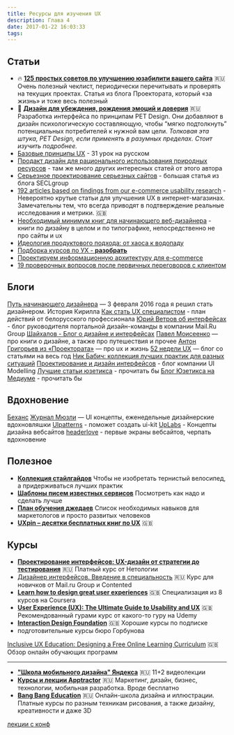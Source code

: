 ```yaml
---
title: Ресурсы для изучения UX
description: Глава 4
date: 2017-01-22 16:03:33
tags: 
---
```


## Статьи

* :fire: [**125 простых советов по улучшению юзабилити вашего сайта**](http://projectorat.ru/125tweaks/) :ru:
  Очень полезный чеклист, периодически перечитывать и проверять на текущих проектах. Статья из блога Проектората, который «за жизнь» и тоже весь полезный
* :memo: [**Дизайн для убеждения, рождения эмоций и доверия**](http://sketchapp.me/dizajn-dlya-ubezhdeniya-rozhdeniya-emocij-i-doveriya/) :ru:
  Разработка интерфейса по принципам PET Design. Они добавляют в дизайн психологическую составляющую, чтобы “мягко подтолкнуть” потенциальных потребителей к нужной вам цели. *Толковая эта штука, PET Design, если применять в разумных пределах. Стоит изучить подробнее.*
* [Базовые принципы UX](https://medium.com/ux-crash-course) - 31 урок на русском
* [Продакт дизайн для рационального использования природных ресурсов](http://sketchapp.me/prodakt-dizajn-dlya-racionalnogo-ispolzovaniya-prirodnyx-resursov/) - там же много других интересных статей от этого автора
* [Серьезное проектирование серьезных сайтов](http://seclgroup.ru/article_serious_design_of_the_serious_websites.html) - большая статья из блога SECLgroup
* [192 articles based on findings from our e-commerce usability research](https://baymard.com/blog/archive) - Невероятно крутые статьи для улучшения UX в интернет-магазинах. Замечательны тем, что всегда приводят в подтверждение реальные исследования и метрики. :uk:
* [Необходимый минимум книг для начинающего веб-дизайнера](http://blog.tilda.cc/booksfordesigners) - книги по дизайну в целом и по типографике, непосредственно не про сайты и ux
* [Идеология продуктового подхода: от хаоса к водопаду](https://medium.com/@sergeykrivoy/%D0%B8%D0%B4%D0%B5%D0%B0%D0%BB%D0%BE%D0%B3%D0%B8%D1%8F-%D0%BF%D1%80%D0%BE%D0%B4%D1%83%D0%BA%D1%82%D0%BE%D0%B2%D0%BE%D0%B3%D0%BE-%D0%BF%D0%BE%D0%B4%D1%85%D0%BE%D0%B4%D0%B0-%D0%BE%D1%82-%D1%85%D0%B0%D0%BE%D1%81%D0%B0-%D0%BA-%D0%B2%D0%BE%D0%B4%D0%BE%D0%BF%D0%B0%D0%B4%D1%83-6967a2b8ea1#.jb833b8v4)
* [Подборка курсов по УХ - **разобрать**](http://uxcool.ru/online/)
* [Проектируем информационную архитектуру для e-commerce](https://habrahabr.ru/company/astoundcommerce/blog/239849/)
* [19 проверочных вопросов после первичных переговоров с клиентом](http://projectorat.ru/19pquestions/)

## Блоги

[Путь начинающего дизайнера](http://mosink.ru/blog/all/progress/) — 3 февраля 2016 года я решил стать дизайнером. История Кирилла
[Как стать UX специалистом](http://uxexperience.net/thoughts/kak-stat-ux-specialistom-2) - план действий от белорусского профессионала
[Юрий Ветров об интерфейсах](http://www.jvetrau.com/) - блог руководителя портальной дизайн-команды в компании Mail.Ru Group
[Шайхалов - Блог о дизайне и интерфейсах](http://blog.shaihalov.ru/)
[Павел Моисеенко](http://pavelmoiseenko.ru/blog/) — про книги о дизайне, а также про путешествия и прочее
[Антон Григорьев из «Проектората»](https://vandergrav.ru/) — про ux и жизнь
[52 недели UX](http://52weeksofux.com/tagged/week_1) — блог со статьями на весь год
[Ник Бабич: коллекция лучших практик для разных ситуаций](http://babich.biz/)
[Проектирование и дизайн интерфейсов](http://www.uimodeling.ru/process/user-interface-design.html) - блог компании UI Modelling
[Лучшие статьи юзетикса](http://www.usethics.ru/lib) - прочитать бы
[Блог Юзетикса на Медиуме](https://medium.com/usethics-doc) - прочитать бы

## Вдохновение

[Беханс](https://www.behance.net/search?field=51&content=projects&sort=appreciations&time=week)
[Журнал Мюзли](https://medium.muz.li/) — UI концепты, еженедельные дизайнерские вдохновляшки
[UIpatterns](http://ui-patterns.com/patterns) - поможет создать ui-kit
[UpLabs](https://site.uplabs.com/) - Концепты дизайна вебсайтов
[headerlove](https://headerlove.com/) - первые экраны вебсайтов, черпать вдохновение


## Полезное

* [**Коллекция стайлгайдов**](http://styleguides.io/)
  Чтобы не изобретать тернистый велосипед, а придерживаться лучших практик
* [**Шаблоны писем известных сервисов**](http://www.goodemailcopy.com/)
  Посмотреть как надо и сделать лучше
* [**План обучения джедаев**](http://www.it-agency.ru/academy/jedi-plan/)
  Список необходимых навыков для маркетологов и просто развитых человеков
* [**UXpin – десятки бесплатных книг по UX**](https://www.uxpin.com/studio/ebooks/) :uk:


## Курсы

* [**Проектирование интерфейсов: UX-дизайн от стратегии до тестирования**](http://netology.ru/programs/ui-ux) :ru:
  Платный курс от Нетологии
* [Дизайнер интерфейсов. Введение в специальность](https://www.coursera.org/learn/ux-ui-design) :ru:
  Курс для новичков от Mail.ru Group и Contented
* [**Learn how to design great user experiences**](https://www.coursera.org/specializations/interaction-design) :uk:
  Специализация из 8 курсов на Coursera
* [**User Experience (UX): The Ultimate Guide to Usability and UX**](https://www.udemy.com/ultimate-guide-to-ux/) :uk:
  Рекомендованный гурами курс от какого-то гуру на Udemy
* [**Interaction Design Foundation**](https://www.interaction-design.org/) :uk:
  Хорошие курсы по подписке
* подготовительные курсы бюро Горбунова

[Inclusive UX Education: Designing a Free Online Learning Curriculum](https://uxplanet.org/inclusive-ux-education-designing-a-free-online-learning-curriculum-52154a188af3#.xl82s16ku) :uk:
  Обзор онлайн обучающих программ


***

* [**"Школа мобильного дизайна" Яндекса**](https://www.youtube.com/watch?v=6lSoS5D4IHM&list=PLLkvpHo_HuBPmL0SFkxBAEaV7pvL9mMth) :ru:
  11+2 видеолекции
* [**Курсы и лекции Apptractor**](http://learn.apptractor.ru/all-courses/) :ru:
  Маркетинг, дизайн, бизнес, технологии, мобильная разработка. Вроде бесплатно
* [**Bang Bang Education**](https://bangbangeducation.ru/) :ru:
  Онлайн-школа дизайна и иллюстрации. Платные курсы по разным техникам рисования, а также дизайну, креативности и даже 3D



[лекции с конф](https://uideo.ru/)

